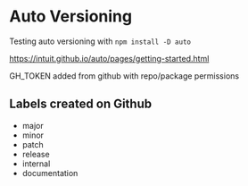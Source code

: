# Auto Versioning

Testing auto versioning with `npm install -D auto`

https://intuit.github.io/auto/pages/getting-started.html


GH_TOKEN added from github with repo/package permissions

## Labels created on Github

 - major
 - minor 
 - patch 
 - release 
 - internal
 - documentation
